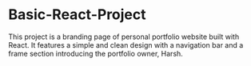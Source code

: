 # Basic-React-Project
This project is a branding page of personal portfolio website built with React. It features a simple and clean design with a navigation bar and a frame section introducing the portfolio owner, Harsh.
